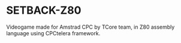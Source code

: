 # SETBACK-Z80
Videogame made for Amstrad CPC by TCore team, in Z80 assembly language using CPCtelera framework.
